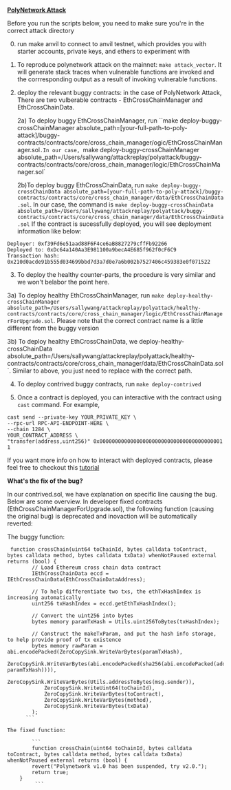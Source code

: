 **[PolyNetwork Attack](https://research.kudelskisecurity.com/2021/08/12/the-poly-network-hack-explained/)**

Before you run the scripts below, you need to make sure you're in the correct attack directory

0. run make anvil to connect to anvil testnet, which provides you with starter accounts, private keys,  and ethers to experiment with

1. To reproduce polynetwork attack on the mainnet: `make attack_vector`. It will generate stack traces when vulnerable functions are invoked and the corrresponding output as a result of invoking vulnerable functions.

2. deploy the relevant buggy contracts: in the case of PolyNetwork Attack, There are two vulberable contracts - EthCrossChainManager and EthCrossChainData. 

   2a) To deploy buggy EthCrossChainManager, run ``make deploy-buggy-crossChainManager absolute_path=[your-full-path-to-poly-attack]/buggy-contracts/contracts/core/cross_chain_manager/ogic/EthCrossChainManager.sol`.In our case, `make deploy-buggy-crossChainManager absolute_path=/Users/sallywang/attackreplay/polyattack/buggy-contracts/contracts/core/cross_chain_manager/logic/EthCrossChainManager.sol`
   
   2b)To deploy buggy EthCrossChainData, run `make deploy-buggy-crossChainData absolute_path=[your-full-path-to-poly-attack]/buggy-contracts/contracts/core/cross_chain_manager/data/EthCrossChainData.sol`. In our case, the command is `make deploy-buggy-crossChainData absolute_path=/Users/sallywang/attackreplay/polyattack/buggy-contracts/contracts/core/cross_chain_manager/data/EthCrossChainData.sol` If the contract is sucessfully deployed, you will see deployment information like below: 
  
  ```
  Deployer: 0xf39Fd6e51aad88F6F4ce6aB8827279cffFb92266
  Deployed to: 0xDc64a140Aa3E981100a9becA4E685f962f0cF6C9
  Transaction hash: 0x210d0acde91b555d034699bbd7d3a7d0e7a6b002b7527406c459383e0f071522
  ```

3. To deploy the healthy counter-parts, the procedure is very similar and we won't belabor the point here. 

  3a) To deploy healthy EthCrossChainManager, run `make deploy-healthy-crossChainManager absolute_path=/Users/sallywang/attackreplay/polyattack/healthy-contracts/contracts/core/cross_chain_manager/logic/EthCrossChainManagerForUpgrade.sol`. Please note that the correct contract name is a little different from the buggy version
  
  3b) To deploy healthy EthCrossChainData, we deploy-healthy-crossChainData absolute_path=/Users/sallywang/attackreplay/polyattack/healthy-contracts/contracts/core/cross_chain_manager/data/EthCrossChainData.sol`. Similar to above, you just need to replace with the correct path. 
  

4. To deploy contrived buggy contracts, run  `make deploy-contrived`


6. Once a contract is deployed, you can interactive with the contract using `cast` command. For example, 

```
cast send --private-key YOUR_PRIVATE_KEY \
--rpc-url RPC-API-ENDPOINT-HERE \
--chain 1284 \
YOUR_CONTRACT_ADDRESS \
"transfer(address,uint256)" 0x0000000000000000000000000000000000000001 1
```
If you want more info on how to interact with deployed contracts, please feel free to checkout this [tutorial](https://docs.moonbeam.network/builders/build/eth-api/dev-env/foundry/) 

**What's the fix of the bug?**

In our contrived.sol, we have explanation on specific line causing the bug. Below are some overview. 
In developer fixed contracts (EthCrossChainManagerForUpgrade.sol), the following function (causing the original bug) is deprecated and inovaction will be automatically reverted: 

The buggy function: 

```
 function crossChain(uint64 toChainId, bytes calldata toContract, bytes calldata method, bytes calldata txData) whenNotPaused external returns (bool) {
        // Load Ethereum cross chain data contract
        IEthCrossChainData eccd = IEthCrossChainData(EthCrossChainDataAddress);
        
        // To help differentiate two txs, the ethTxHashIndex is increasing automatically
        uint256 txHashIndex = eccd.getEthTxHashIndex();
        
        // Convert the uint256 into bytes
        bytes memory paramTxHash = Utils.uint256ToBytes(txHashIndex);
        
        // Construct the makeTxParam, and put the hash info storage, to help provide proof of tx existence
        bytes memory rawParam = abi.encodePacked(ZeroCopySink.WriteVarBytes(paramTxHash),
            ZeroCopySink.WriteVarBytes(abi.encodePacked(sha256(abi.encodePacked(address(this), paramTxHash)))),
            ZeroCopySink.WriteVarBytes(Utils.addressToBytes(msg.sender)),
            ZeroCopySink.WriteUint64(toChainId),
            ZeroCopySink.WriteVarBytes(toContract),
            ZeroCopySink.WriteVarBytes(method),
            ZeroCopySink.WriteVarBytes(txData)
        );
      ```
      
The fixed function: 
      
        ```   
        function crossChain(uint64 toChainId, bytes calldata toContract, bytes calldata method, bytes calldata txData) whenNotPaused external returns (bool) {
        revert("Polynetwork v1.0 has been suspended, try v2.0.");
        return true;
    }
         ```
         
